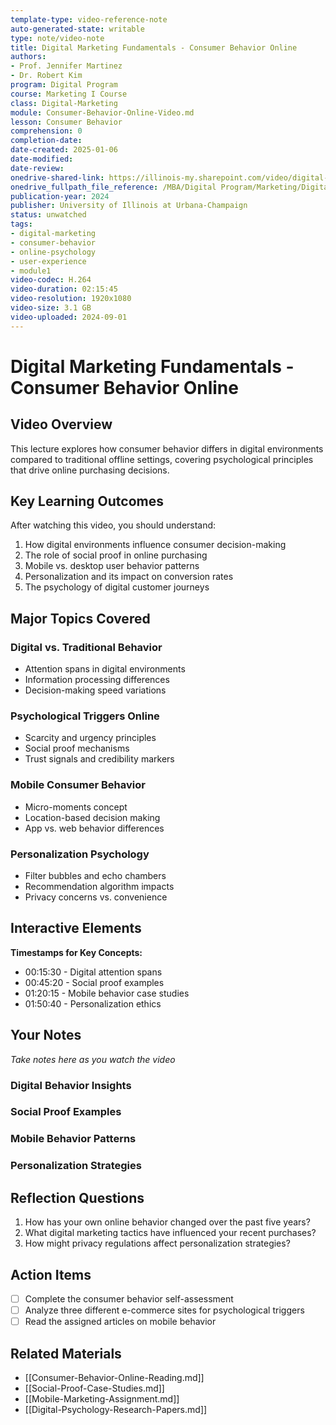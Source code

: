 ```yaml
---
template-type: video-reference-note
auto-generated-state: writable
type: note/video-note
title: Digital Marketing Fundamentals - Consumer Behavior Online
authors:
- Prof. Jennifer Martinez
- Dr. Robert Kim
program: Digital Program
course: Marketing I Course
class: Digital-Marketing
module: Consumer-Behavior-Online-Video.md
lesson: Consumer Behavior
comprehension: 0
completion-date: 
date-created: 2025-01-06
date-modified: 
date-review: 
onedrive-shared-link: https://illinois-my.sharepoint.com/video/digital-marketing-consumer-behavior
onedrive_fullpath_file_reference: /MBA/Digital Program/Marketing/Digital-Marketing/Module1/Consumer-Behavior-Online.mp4
publication-year: 2024
publisher: University of Illinois at Urbana-Champaign
status: unwatched
tags:
- digital-marketing
- consumer-behavior
- online-psychology
- user-experience
- module1
video-codec: H.264
video-duration: 02:15:45
video-resolution: 1920x1080
video-size: 3.1 GB
video-uploaded: 2024-09-01
---
```


# Digital Marketing Fundamentals - Consumer Behavior Online

## Video Overview

This lecture explores how consumer behavior differs in digital environments compared to traditional offline settings, covering psychological principles that drive online purchasing decisions.

## Key Learning Outcomes

After watching this video, you should understand:

1. How digital environments influence consumer decision-making
2. The role of social proof in online purchasing
3. Mobile vs. desktop user behavior patterns
4. Personalization and its impact on conversion rates
5. The psychology of digital customer journeys

## Major Topics Covered

### Digital vs. Traditional Behavior

- Attention spans in digital environments
- Information processing differences
- Decision-making speed variations

### Psychological Triggers Online

- Scarcity and urgency principles
- Social proof mechanisms
- Trust signals and credibility markers

### Mobile Consumer Behavior

- Micro-moments concept
- Location-based decision making
- App vs. web behavior differences

### Personalization Psychology

- Filter bubbles and echo chambers
- Recommendation algorithm impacts
- Privacy concerns vs. convenience

## Interactive Elements

**Timestamps for Key Concepts:**

- 00:15:30 - Digital attention spans
- 00:45:20 - Social proof examples
- 01:20:15 - Mobile behavior case studies
- 01:50:40 - Personalization ethics

## Your Notes

*Take notes here as you watch the video*

### Digital Behavior Insights

### Social Proof Examples

### Mobile Behavior Patterns

### Personalization Strategies

## Reflection Questions

1. How has your own online behavior changed over the past five years?
2. What digital marketing tactics have influenced your recent purchases?
3. How might privacy regulations affect personalization strategies?

## Action Items

- [ ] Complete the consumer behavior self-assessment
- [ ] Analyze three different e-commerce sites for psychological triggers
- [ ] Read the assigned articles on mobile behavior

## Related Materials

- [[Consumer-Behavior-Online-Reading.md]]
- [[Social-Proof-Case-Studies.md]]
- [[Mobile-Marketing-Assignment.md]]
- [[Digital-Psychology-Research-Papers.md]]

